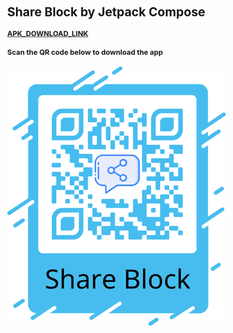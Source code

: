 # Share Block by Jetpack Compose
### [APK_DOWNLOAD_LINK](http://47.115.229.205/) 
### Scan the QR code below to download the app
### ![QR code](/app/src/main/res/drawable/share_block_qr.png)
